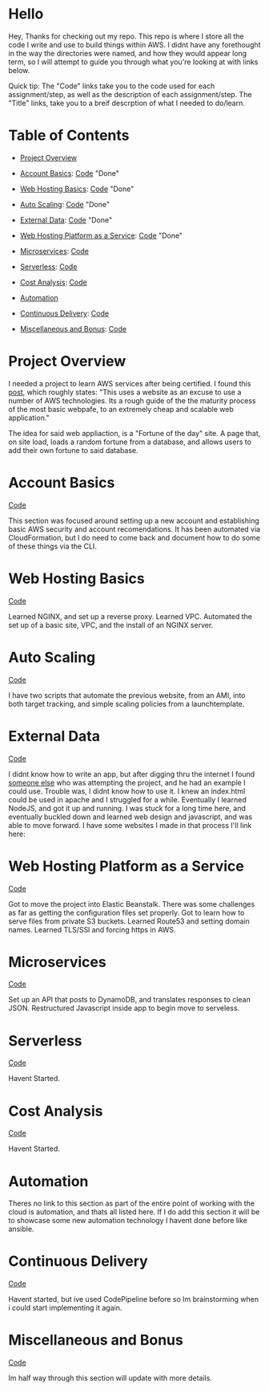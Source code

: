 # Hello
Hey,
Thanks for checking out my repo.
This repo is where I store all the code I write and use to build things within AWS.
I didnt have any forethought in the way the directories were named, and how they would appear long term, so I will attempt to guide you through what you're looking at with links below.

Quick tip: The "Code" links take you to the code used for each assignment/step, as well as the description of each assignment/step.
The "Title" links, take you to a breif descrption of what I needed to do/learn. 

# Table of Contents

* [Project Overview](#Project-Overview) 

* [Account Basics](#Account-Basics): [Code](https://github.com/Andrews-repo/AWS-Project/tree/master/Account%20Basics) "Done"

* [Web Hosting Basics](#Web-hosting-basics): [Code](https://github.com/Andrews-repo/AWS-Project/tree/master/Basic%20Web%20Host) "Done"

* [Auto Scaling](#auto-scaling): [Code](https://github.com/Andrews-repo/AWS-Project/tree/master/AutoScaling) "Done"

* [External Data](#External-Data): [Code](https://github.com/Andrews-repo/AWS-Project/tree/master/External%20Data) "Done"

* [Web Hosting Platform as a Service](#web-hosting-platform-as-a-service): [Code](https://github.com/Andrews-repo/AWS-Project/tree/master/Web%20Hosting%20-%20Platform%20as%20a%20Service) "Done"

* [Microservices](#Microservices): [Code](https://github.com/Andrews-repo/AWS-Project/tree/master/Microservices)

* [Serverless](#Serverless): [Code](https://github.com/Andrews-repo/AWS-Project/tree/master/Serverless)

* [Cost Analysis](#Cost-Analysis): [Code](https://github.com/Andrews-repo/AWS-Project/tree/master/Cost%20Analysis)

* [Automation](#Automation)

* [Continuous Delivery](#Continuous-Delivery): [Code](https://github.com/Andrews-repo/AWS-Project/tree/master/CICD)

* [Miscellaneous and Bonus](#Miscellaneous-and-Bonus): [Code](https://github.com/Andrews-repo/AWS-Project/tree/master/Miscellaneous%20and%20Bonus)

# Project Overview
I needed a project to learn AWS services after being certified. I found this [post](https://www.reddit.com/r/sysadmin/comments/8inzn5/so_you_want_to_learn_aws_aka_how_do_i_learn_to_be/), which roughly states:
"This uses a website as an excuse to use a number of AWS technologies. Its a rough guide of the the maturity process of the most basic webpafe, to an extremely cheap and scalable web application."

The idea for said web appliaction, is a "Fortune of the day" site. A page that, on site load, loads a random fortune from a database, and allows users to add their own fortune to said database.  

# Account Basics
[Code](https://github.com/Andrews-repo/AWS-Project/tree/master/Account%20Basics)

This section was focused around setting up a new account and establishing basic AWS security and account recomendations. It has been automated via CloudFormation, but I do need to come back and document how to do some of these things via the CLI.

# Web Hosting Basics
[Code](https://github.com/Andrews-repo/AWS-Project/tree/master/Basic%20Web%20Host)

Learned NGINX, and set up a reverse proxy. Learned VPC. Automated the set up of a basic site, VPC, and the install of an NGINX server. 

# Auto Scaling
[Code](https://github.com/Andrews-repo/AWS-Project/tree/master/AutoScaling)

I have two scripts that automate the previous website, from an AMI, into both target tracking, and simple scaling policies from a launchtemplate.

# External Data
[Code](https://github.com/Andrews-repo/AWS-Project/tree/master/External%20Data)

I didnt know how to write an app, but after digging thru the internet I found [someone else]() who was attempting the project, and he had an example I could use. Trouble was, I didnt know how to use it. I knew an index.html could be used in apache and I struggled for a while. Eventually I learned NodeJS, and got it up and running. I was stuck for a long time here, and eventually buckled down and learned web design and javascript, and was able to move forward. I have some websites I made in that process I'll link here:   

# Web Hosting Platform as a Service
[Code](https://github.com/Andrews-repo/AWS-Project/tree/master/Web%20Hosting%20-%20Platform%20as%20a%20Service)

Got to move the project into Elastic Beanstalk. There was some challenges as far as getting the configuration files set properly. Got to learn how to serve files from private S3 buckets. Learned Route53 and setting domain names. Learned TLS/SSl and forcing https in AWS. 

# Microservices
[Code](https://github.com/Andrews-repo/AWS-Project/tree/master/Microservices)

Set up an API that posts to DynamoDB, and translates responses to clean JSON. Restructured Javascript inside app to begin move to serveless. 

# Serverless
[Code](https://github.com/Andrews-repo/AWS-Project/tree/master/Serverless)

Havent Started. 

# Cost Analysis
[Code](https://github.com/Andrews-repo/AWS-Project/tree/master/Cost%20Analysis)

Havent Started. 

# Automation

Theres no link to this section as part of the entire point of working with the cloud is automation, and thats all listed here. If I do add this section it will be to showcase some new automation technology I havent done before like ansible. 

# Continuous Delivery
[Code](https://github.com/Andrews-repo/AWS-Project/tree/master/CICD)

Havent started, but ive used CodePipeline before so Im brainstorming when i could start implementing it again. 

# Miscellaneous and Bonus
[Code](https://github.com/Andrews-repo/AWS-Project/tree/master/Miscellaneous%20and%20Bonus)

Im half way through this section will update with more details. 


